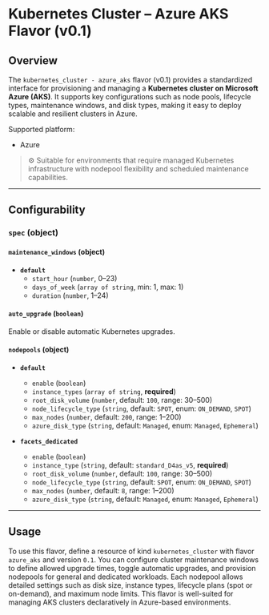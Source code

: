 # Kubernetes Cluster – Azure AKS Flavor (v0.1)

## Overview

The `kubernetes_cluster - azure_aks` flavor (v0.1) provides a standardized interface for provisioning and managing a **Kubernetes cluster on Microsoft Azure (AKS)**. It supports key configurations such as node pools, lifecycle types, maintenance windows, and disk types, making it easy to deploy scalable and resilient clusters in Azure.

Supported platform:
- Azure

> ⚙️ Suitable for environments that require managed Kubernetes infrastructure with nodepool flexibility and scheduled maintenance capabilities.

---

## Configurability

### `spec` (object)

#### `maintenance_windows` (object)

- **`default`**  
  - `start_hour` (`number`, 0–23)  
  - `days_of_week` (`array of string`, min: 1, max: 1)  
  - `duration` (`number`, 1–24)

#### `auto_upgrade` (`boolean`)  
Enable or disable automatic Kubernetes upgrades.

#### `nodepools` (object)

- **`default`**  
  - `enable` (`boolean`)  
  - `instance_types` (`array of string`, **required**)  
  - `root_disk_volume` (`number`, default: `100`, range: 30–500)  
  - `node_lifecycle_type` (`string`, default: `SPOT`, enum: `ON_DEMAND`, `SPOT`)  
  - `max_nodes` (`number`, default: `200`, range: 1–200)  
  - `azure_disk_type` (`string`, default: `Managed`, enum: `Managed`, `Ephemeral`)

- **`facets_dedicated`**  
  - `enable` (`boolean`)  
  - `instance_type` (`string`, default: `standard_D4as_v5`, **required**)  
  - `root_disk_volume` (`number`, default: `100`, range: 30–500)  
  - `node_lifecycle_type` (`string`, default: `SPOT`, enum: `ON_DEMAND`, `SPOT`)  
  - `max_nodes` (`number`, default: `8`, range: 1–200)  
  - `azure_disk_type` (`string`, default: `Managed`, enum: `Managed`, `Ephemeral`)

---

## Usage

To use this flavor, define a resource of kind `kubernetes_cluster` with flavor `azure_aks` and version `0.1`. You can configure cluster maintenance windows to define allowed upgrade times, toggle automatic upgrades, and provision nodepools for general and dedicated workloads. Each nodepool allows detailed settings such as disk size, instance types, lifecycle plans (spot or on-demand), and maximum node limits. This flavor is well-suited for managing AKS clusters declaratively in Azure-based environments.
